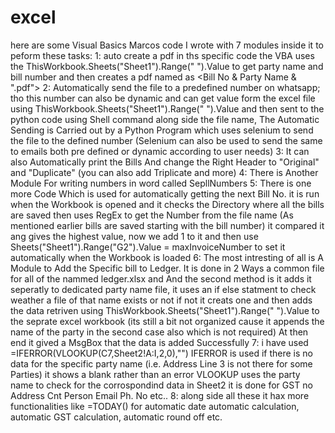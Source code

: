 # excel
here are some Visual Basics Marcos code I wrote with 7 modules inside it to peform these tasks:
1: auto create a pdf in ths specific code the VBA uses the ThisWorkbook.Sheets("Sheet1").Range(" ").Value to get party name and
   bill number and then creates a pdf named as <Bill No & Party Name & ".pdf">
2: Automatically send the file to a predefined number on whatsapp; tho this number can also be dynamic and can get value form 
   the excel file using ThisWorkbook.Sheets("Sheet1").Range(" ").Value and then sent to the python code using Shell command along 
   side the file name,
   The Automatic Sending is Carried out by a Python Program which uses selenium to send the file to the defined number 
   (Selenium can also be used to send the same to emails both pre defined or dynamic according to user needs)
3: It can also Automatically print the Bills And change the Right Header to "Original" and "Duplicate" (you can also add Triplicate and more)
4: There is Another Module For writing numbers in word called SepllNumbers
5: There is one more Code Which is used for automatically getting the next Bill No. it is run when the Workbook is opened and it checks 
   the Directory where all the bills are saved then uses RegEx to get the Number from the file name (As mentioned earlier bills are saved
   starting with the bill number) it compared it ang gives the highest value, now we add 1 to it and then use 
   Sheets("Sheet1").Range("G2").Value = maxInvoiceNumber to set it automatically when the Workbook is loaded
6: The most intresting of all is A Module to Add the Specific bill to Ledger. It is done in 2 Ways a common file for all of the nammed ledger.xlsx
   and And the second method is it adds it seperatly to dedicated party name file, it uses an if else statment to check weather a file of that name
   exists or not if not it creats one and then adds the data retriven using ThisWorkbook.Sheets("Sheet1").Range(" ").Value to the seprate excel workbook
   (its still a bit not organized cause it appends the name of the party in the second case also which is not required) At then end it gived a MsgBox that the data is added Successfully
7: i have used =IFERROR(VLOOKUP(C7,Sheet2!A:I,2,0),"") IFERROR is used if there is no data for the specific party name (i.e. Address Line 3 is not there for some Parties)
   it shows a blank rather than an error VLOOKUP uses the party name to check for the corrospondind data in Sheet2 it is done for GST no Address Cnt Person Email Ph. No etc..
8: along side all these it hax more functionalities like =TODAY() for automatic date automatic calculation, automatic GST calculation, automatic round off etc.
